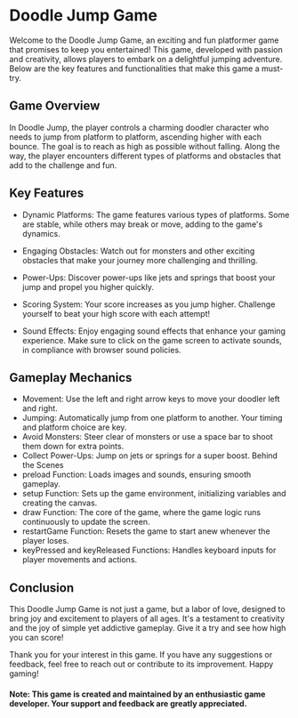 # Doodle Jump Game
Welcome to the Doodle Jump Game, an exciting and fun platformer game that promises to keep you entertained! This game, developed with passion and creativity, allows players to embark on a delightful jumping adventure. Below are the key features and functionalities that make this game a must-try.

## Game Overview
In Doodle Jump, the player controls a charming doodler character who needs to jump from platform to platform, ascending higher with each bounce. The goal is to reach as high as possible without falling. Along the way, the player encounters different types of platforms and obstacles that add to the challenge and fun.

## Key Features
- Dynamic Platforms: The game features various types of platforms. Some are stable, while others may break or move, adding to the game's dynamics.

- Engaging Obstacles: Watch out for monsters and other exciting obstacles that make your journey more challenging and thrilling.

- Power-Ups: Discover power-ups like jets and springs that boost your jump and propel you higher quickly.

- Scoring System: Your score increases as you jump higher. Challenge yourself to beat your high score with each attempt!

- Sound Effects: Enjoy engaging sound effects that enhance your gaming experience. Make sure to click on the game screen to activate sounds, in compliance with browser sound policies.

## Gameplay Mechanics
- Movement: Use the left and right arrow keys to move your doodler left and right.
- Jumping: Automatically jump from one platform to another. Your timing and platform choice are key.
- Avoid Monsters: Steer clear of monsters or use a space bar to shoot them down for extra points.
- Collect Power-Ups: Jump on jets or springs for a super boost.
Behind the Scenes
- preload Function: Loads images and sounds, ensuring smooth gameplay.
- setup Function: Sets up the game environment, initializing variables and creating the canvas.
- draw Function: The core of the game, where the game logic runs continuously to update the screen.
- restartGame Function: Resets the game to start anew whenever the player loses.
- keyPressed and keyReleased Functions: Handles keyboard inputs for player movements and actions.
## Conclusion
This Doodle Jump Game is not just a game, but a labor of love, designed to bring joy and excitement to players of all ages. It's a testament to creativity and the joy of simple yet addictive gameplay. Give it a try and see how high you can score!

Thank you for your interest in this game. If you have any suggestions or feedback, feel free to reach out or contribute to its improvement. Happy gaming!

#### Note: This game is created and maintained by an enthusiastic game developer. Your support and feedback are greatly appreciated.